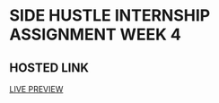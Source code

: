 # SIDE HUSTLE INTERNSHIP ASSIGNMENT WEEK 4

## HOSTED LINK

[LIVE PREVIEW](https://mariamopeyemi.github.io/Color-Flipper/)
